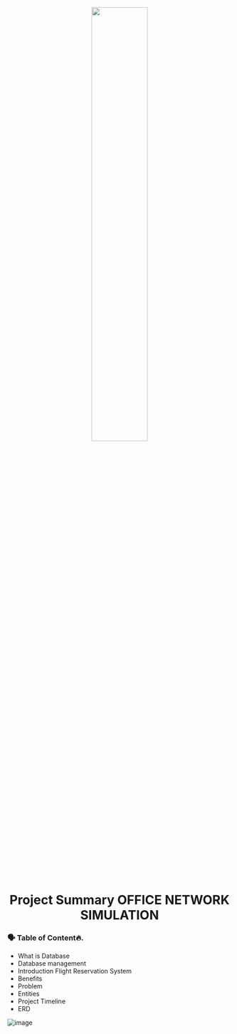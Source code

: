 <p align="center">
        <img src="https://user-images.githubusercontent.com/73386961/197335617-eee907f5-99e4-44e4-ac5a-84cc249da78b.png" width="50%" >
</p>

<h1 align="center"> Project Summary OFFICE NETWORK SIMULATION</h1>

### 🗣 Table of Content🔥.
- What is Database
- Database management
- Introduction Flight Reservation System
- Benefits
- Problem	
- Entities
- Project Timeline
- ERD


![image](https://user-images.githubusercontent.com/73386961/197335612-9600ebf4-6dd6-45b5-8495-3166a96ade82.png)
